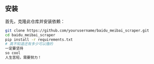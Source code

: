 
## 安装

首先，克隆此仓库并安装依赖：

```bash
git clone https://github.com/yourusername/baidu_meibai_scraper.git
cd baidu_meibai_scraper
pip install -r requirements.txt
# 真不知道还有多少可以撸的
一定要坚持
so cool
人生苦短，需要努力！
